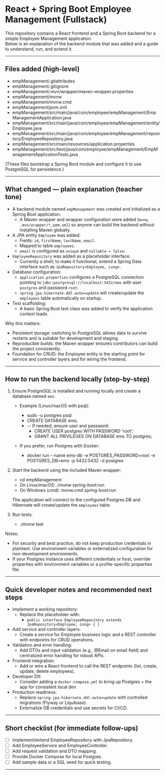 # React + Spring Boot Employee Management (Fullstack)

This repository contains a React frontend and a Spring Boot backend for a simple Employee Management application.  
Below is an explanation of the backend module that was added and a guide to understand, run, and extend it.

---

## Files added (high-level)
- empManagement/.gitattributes  
- empManagement/.gitignore  
- empManagement/.mvn/wrapper/maven-wrapper.properties  
- empManagement/mvnw  
- empManagement/mvnw.cmd  
- empManagement/pom.xml  
- empManagement/src/main/java/com/employee/empManagement/EmpManagementApplication.java  
- empManagement/src/main/java/com/employee/empManagement/entity/Employee.java  
- empManagement/src/main/java/com/employee/empManagement/repository/EmployeeRepository.java  
- empManagement/src/main/resources/application.properties  
- empManagement/src/test/java/com/employee/empManagement/EmpManagementApplicationTests.java

(These files bootstrap a Spring Boot module and configure it to use PostgreSQL for persistence.)

---

## What changed — plain explanation (teacher tone)

- A backend module named `empManagement` was created and initialized as a Spring Boot application.
  - A Maven wrapper and wrapper configuration were added (`mvnw`, `.mvn/wrapper/*`, `pom.xml`) so anyone can build the backend without installing Maven globally.
- A JPA entity `Employee` was added:
  - Fields: `id`, `firstName`, `lastName`, `email`.
  - Mapped to table `employees`.
  - `email` is configured as `unique` and `nullable = false`.
- `EmployeeRepository` was added as a placeholder interface.
  - Currently a shell; to make it functional, extend a Spring Data interface such as `JpaRepository<Employee, Long>`.
- Database configuration:
  - `application.properties` configures a PostgreSQL connection pointing to `jdbc:postgresql://localhost:5432/ems` with user `postgres` and password `root`.
  - `spring.jpa.hibernate.ddl-auto=update` will create/update the `employees` table automatically on startup.
- Test scaffolding:
  - A basic Spring Boot test class was added to verify the application context loads.

Why this matters:
- Persistent storage: switching to PostgreSQL allows data to survive restarts and is suitable for development and staging.
- Reproducible builds: the Maven wrapper ensures contributors can build the project consistently.
- Foundation for CRUD: the Employee entity is the starting point for service and controller layers and for wiring the frontend.

---

## How to run the backend locally (step-by-step)

1. Ensure PostgreSQL is installed and running locally and create a database named `ems`:
   - Example (Linux/macOS with psql):
     - sudo -u postgres psql
     - CREATE DATABASE ems;
     - -- If needed, ensure user and password:
       - CREATE USER postgres WITH PASSWORD 'root';
       - GRANT ALL PRIVILEGES ON DATABASE ems TO postgres;

   - If you prefer, run Postgres with Docker:
     - docker run --name ems-db -e POSTGRES_PASSWORD=root -e POSTGRES_DB=ems -p 5432:5432 -d postgres

2. Start the backend using the included Maven wrapper:
   - cd empManagement
   - On Linux/macOS: ./mvnw spring-boot:run
   - On Windows (cmd): mvnw.cmd spring-boot:run

   The application will connect to the configured Postgres DB and Hibernate will create/update the `employees` table.

3. Run tests:
   - ./mvnw test

Notes:
- For security and best practice, do not keep production credentials in plaintext. Use environment variables or externalized configuration for non-development environments.
- If your Postgres instance uses different credentials or host, override properties with environment variables or a profile-specific properties file.

---

## Quick developer notes and recommended next steps

- Implement a working repository:
  - Replace the placeholder with:
    - `public interface EmployeeRepository extends JpaRepository<Employee, Long> { }`
- Add service and controller layers:
  - Create a service for Employee business logic and a REST controller with endpoints for CRUD operations.
- Validation and error handling:
  - Add DTOs and input validation (e.g., @Email on email field) and centralized error handling for robust APIs.
- Frontend integration:
  - Add or wire a React frontend to call the REST endpoints (list, create, update, delete employees).
- Developer DX:
  - Consider adding a `docker-compose.yml` to bring up Postgres + the app for consistent local dev.
- Production readiness:
  - Replace `spring.jpa.hibernate.ddl-auto=update` with controlled migrations (Flyway or Liquibase).
  - Externalize DB credentials and use secrets for CI/CD.

---

## Short checklist (for immediate follow-ups)
- [ ] Implement/extend EmployeeRepository with JpaRepository.
- [ ] Add EmployeeService and EmployeeController.
- [ ] Add request validation and DTO mapping.
- [ ] Provide Docker Compose for local Postgres.
- [ ] Add sample data or a SQL seed for quick testing.

---
